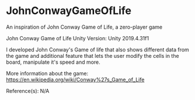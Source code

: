 # JohnConwayGameOfLife
An inspiration of John Conway Game of Life, a zero-player game

John Conway Game of Life
Unity Version: Unity 2019.4.31f1

I developed John Conway's Game of life that also shows different data from the game and additional feature that lets the user modify the cells in the board, manipulate it's speed and more.

More information about the game: https://en.wikipedia.org/wiki/Conway%27s_Game_of_Life

Reference(s): N/A